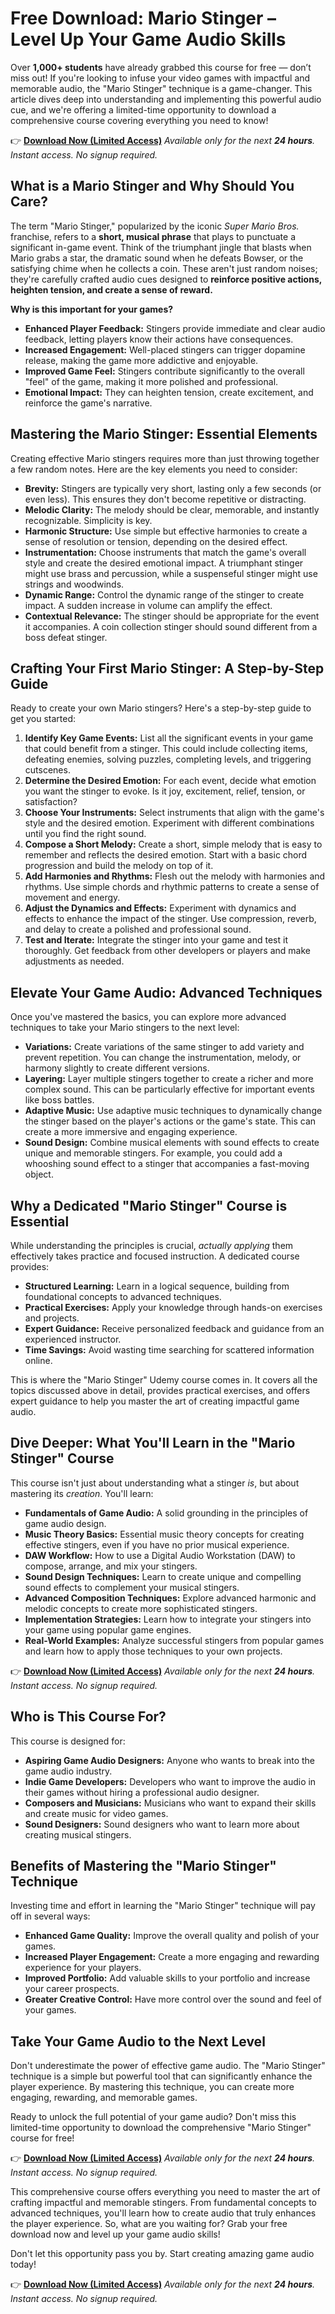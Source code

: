 # Free Download: Mario Stinger – Level Up Your Game Audio Skills

Over **1,000+ students** have already grabbed this course for free — don’t miss out! If you're looking to infuse your video games with impactful and memorable audio, the "Mario Stinger" technique is a game-changer. This article dives deep into understanding and implementing this powerful audio cue, and we're offering a limited-time opportunity to download a comprehensive course covering everything you need to know!

👉 [**Download Now (Limited Access)**](https://udemywork.com/mario-stinger)
_Available only for the next **24 hours**. Instant access. No signup required._

## What is a Mario Stinger and Why Should You Care?

The term "Mario Stinger," popularized by the iconic *Super Mario Bros.* franchise, refers to a **short, musical phrase** that plays to punctuate a significant in-game event. Think of the triumphant jingle that blasts when Mario grabs a star, the dramatic sound when he defeats Bowser, or the satisfying chime when he collects a coin. These aren't just random noises; they're carefully crafted audio cues designed to **reinforce positive actions, heighten tension, and create a sense of reward.**

**Why is this important for your games?**

*   **Enhanced Player Feedback:** Stingers provide immediate and clear audio feedback, letting players know their actions have consequences.
*   **Increased Engagement:** Well-placed stingers can trigger dopamine release, making the game more addictive and enjoyable.
*   **Improved Game Feel:** Stingers contribute significantly to the overall "feel" of the game, making it more polished and professional.
*   **Emotional Impact:** They can heighten tension, create excitement, and reinforce the game's narrative.

## Mastering the Mario Stinger: Essential Elements

Creating effective Mario stingers requires more than just throwing together a few random notes. Here are the key elements you need to consider:

*   **Brevity:** Stingers are typically very short, lasting only a few seconds (or even less). This ensures they don't become repetitive or distracting.
*   **Melodic Clarity:** The melody should be clear, memorable, and instantly recognizable. Simplicity is key.
*   **Harmonic Structure:** Use simple but effective harmonies to create a sense of resolution or tension, depending on the desired effect.
*   **Instrumentation:** Choose instruments that match the game's overall style and create the desired emotional impact. A triumphant stinger might use brass and percussion, while a suspenseful stinger might use strings and woodwinds.
*   **Dynamic Range:** Control the dynamic range of the stinger to create impact. A sudden increase in volume can amplify the effect.
*   **Contextual Relevance:** The stinger should be appropriate for the event it accompanies. A coin collection stinger should sound different from a boss defeat stinger.

##  Crafting Your First Mario Stinger: A Step-by-Step Guide

Ready to create your own Mario stingers? Here's a step-by-step guide to get you started:

1.  **Identify Key Game Events:** List all the significant events in your game that could benefit from a stinger. This could include collecting items, defeating enemies, solving puzzles, completing levels, and triggering cutscenes.
2.  **Determine the Desired Emotion:** For each event, decide what emotion you want the stinger to evoke. Is it joy, excitement, relief, tension, or satisfaction?
3.  **Choose Your Instruments:** Select instruments that align with the game's style and the desired emotion. Experiment with different combinations until you find the right sound.
4.  **Compose a Short Melody:** Create a short, simple melody that is easy to remember and reflects the desired emotion. Start with a basic chord progression and build the melody on top of it.
5.  **Add Harmonies and Rhythms:** Flesh out the melody with harmonies and rhythms. Use simple chords and rhythmic patterns to create a sense of movement and energy.
6.  **Adjust the Dynamics and Effects:** Experiment with dynamics and effects to enhance the impact of the stinger. Use compression, reverb, and delay to create a polished and professional sound.
7.  **Test and Iterate:** Integrate the stinger into your game and test it thoroughly. Get feedback from other developers or players and make adjustments as needed.

##  Elevate Your Game Audio: Advanced Techniques

Once you've mastered the basics, you can explore more advanced techniques to take your Mario stingers to the next level:

*   **Variations:** Create variations of the same stinger to add variety and prevent repetition. You can change the instrumentation, melody, or harmony slightly to create different versions.
*   **Layering:** Layer multiple stingers together to create a richer and more complex sound. This can be particularly effective for important events like boss battles.
*   **Adaptive Music:** Use adaptive music techniques to dynamically change the stinger based on the player's actions or the game's state. This can create a more immersive and engaging experience.
*   **Sound Design:** Combine musical elements with sound effects to create unique and memorable stingers. For example, you could add a whooshing sound effect to a stinger that accompanies a fast-moving object.

## Why a Dedicated "Mario Stinger" Course is Essential

While understanding the principles is crucial, *actually applying* them effectively takes practice and focused instruction. A dedicated course provides:

*   **Structured Learning:** Learn in a logical sequence, building from foundational concepts to advanced techniques.
*   **Practical Exercises:** Apply your knowledge through hands-on exercises and projects.
*   **Expert Guidance:** Receive personalized feedback and guidance from an experienced instructor.
*   **Time Savings:** Avoid wasting time searching for scattered information online.

This is where the "Mario Stinger" Udemy course comes in. It covers all the topics discussed above in detail, provides practical exercises, and offers expert guidance to help you master the art of creating impactful game audio.

## Dive Deeper: What You'll Learn in the "Mario Stinger" Course

This course isn't just about understanding what a stinger *is*, but about mastering its *creation*. You'll learn:

*   **Fundamentals of Game Audio:** A solid grounding in the principles of game audio design.
*   **Music Theory Basics:** Essential music theory concepts for creating effective stingers, even if you have no prior musical experience.
*   **DAW Workflow:** How to use a Digital Audio Workstation (DAW) to compose, arrange, and mix your stingers.
*   **Sound Design Techniques:** Learn to create unique and compelling sound effects to complement your musical stingers.
*   **Advanced Composition Techniques:** Explore advanced harmonic and melodic concepts to create more sophisticated stingers.
*   **Implementation Strategies:** Learn how to integrate your stingers into your game using popular game engines.
*   **Real-World Examples:** Analyze successful stingers from popular games and learn how to apply those techniques to your own projects.

👉 [**Download Now (Limited Access)**](https://udemywork.com/mario-stinger)
_Available only for the next **24 hours**. Instant access. No signup required._

## Who is This Course For?

This course is designed for:

*   **Aspiring Game Audio Designers:** Anyone who wants to break into the game audio industry.
*   **Indie Game Developers:** Developers who want to improve the audio in their games without hiring a professional audio designer.
*   **Composers and Musicians:** Musicians who want to expand their skills and create music for video games.
*   **Sound Designers:** Sound designers who want to learn more about creating musical stingers.

##  Benefits of Mastering the "Mario Stinger" Technique

Investing time and effort in learning the "Mario Stinger" technique will pay off in several ways:

*   **Enhanced Game Quality:** Improve the overall quality and polish of your games.
*   **Increased Player Engagement:** Create a more engaging and rewarding experience for your players.
*   **Improved Portfolio:** Add valuable skills to your portfolio and increase your career prospects.
*   **Greater Creative Control:** Have more control over the sound and feel of your games.

## Take Your Game Audio to the Next Level

Don't underestimate the power of effective game audio. The "Mario Stinger" technique is a simple but powerful tool that can significantly enhance the player experience. By mastering this technique, you can create more engaging, rewarding, and memorable games.

Ready to unlock the full potential of your game audio? Don't miss this limited-time opportunity to download the comprehensive "Mario Stinger" course for free!

👉 [**Download Now (Limited Access)**](https://udemywork.com/mario-stinger)
_Available only for the next **24 hours**. Instant access. No signup required._

This comprehensive course offers everything you need to master the art of crafting impactful and memorable stingers. From fundamental concepts to advanced techniques, you'll learn how to create audio that truly enhances the player experience. So, what are you waiting for? Grab your free download now and level up your game audio skills!

Don't let this opportunity pass you by. Start creating amazing game audio today!

👉 [**Download Now (Limited Access)**](https://udemywork.com/mario-stinger)
_Available only for the next **24 hours**. Instant access. No signup required._
